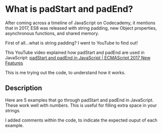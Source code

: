 # What is padStart and padEnd?

After coming across a timeline of JavaScript on Codecademy, it mentions that in 2017, ES8 was released with string padding, new Object properties, asynchronous functions, and shared memory.

First of all...what is string padding? I went to YouTube to find out!

This YouTube video explained how padStart and padEnd are used in JavaScript: [padStart and padEnd in JavaScript | ECMAScript 2017 New Features](https://youtu.be/QhHX6fis7Wc)

This is me trying out the code, to understand how it works.

## Description

Here are 5 examples that go through padStart and padEnd in JavaScript.
These work well with numbers. This is useful for filling extra space in
your strings.

I added comments within the code, to indicate the expected ouput of each example.
